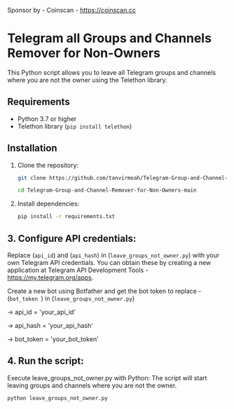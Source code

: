 Sponsor by - Coinscan -  https://coinscan.cc

# Telegram all Groups and Channels Remover for Non-Owners

This Python script allows you to leave all Telegram groups and channels where you are not the owner using the Telethon library.

## Requirements

- Python 3.7 or higher
- Telethon library (`pip install telethon`)


## Installation

1. Clone the repository:
   ```bash
   git clone https://github.com/tanvirmeah/Telegram-Group-and-Channel-Remover-for-Non-Owners.git

   cd Telegram-Group-and-Channel-Remover-for-Non-Owners-main


2. Install dependencies:
   ```bash
   pip install -r requirements.txt

## 3. Configure API credentials:

Replace (`api_id`) and (`api_hash`) in (`leave_groups_not_owner.py`) with your own Telegram API credentials. You can obtain these by creating a new application at Telegram API Development Tools - https://my.telegram.org/apps. 

Create a new bot using Botfather and get the bot token to replace - (`bot_token `) in (`leave_groups_not_owner.py`)

 -> api_id = 'your_api_id'

-> api_hash = 'your_api_hash'

-> bot_token = 'your_bot_token'

## 4. Run the script:

Execute leave_groups_not_owner.py with Python: The script will start leaving groups and channels where you are not the owner.

```bash
python leave_groups_not_owner.py


